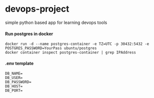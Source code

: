 # devops-project
simple python based app for learning devops tools


#### Run postgres in docker
```
docker run -d --name postgres-container -e TZ=UTC -p 30432:5432 -e POSTGRES_PASSWORD=YourPass ubuntu/postgres
docker container inspect postgres-container | grep IPAddress
```

#### .env template
```
DB_NAME=
DB_USER=
DB_PASSWORD=
DB_HOST=
DB_PORT=
```